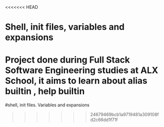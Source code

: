 <<<<<<< HEAD
# Shell, init files, variables and expansions

Project done during **Full Stack Software Engineering studies** at **ALX School**, it  aims to learn about alias builtin , help builtin 
=======
#shell, init files. Variables and expansions
>>>>>>> 24679469bcb1a9719481a309108fd2c66dd1f71f
